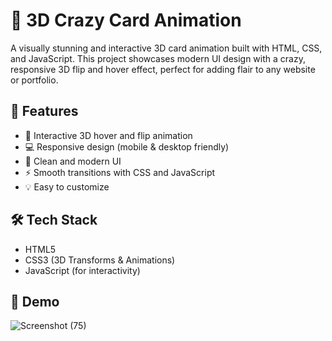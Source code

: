 # 🎴 3D Crazy Card Animation

A visually stunning and interactive 3D card animation built with HTML, CSS, and JavaScript. This project showcases modern UI design with a crazy, responsive 3D flip and hover effect, perfect for adding flair to any website or portfolio.

## 🚀 Features

- 🔁 Interactive 3D hover and flip animation
- 💻 Responsive design (mobile & desktop friendly)
- 🎨 Clean and modern UI
- ⚡ Smooth transitions with CSS and JavaScript
- 💡 Easy to customize

## 🛠️ Tech Stack

- HTML5
- CSS3 (3D Transforms & Animations)
- JavaScript (for interactivity)

## 📸 Demo

![Screenshot (75)](https://github.com/user-attachments/assets/5ad972bb-9728-4293-bedb-5b3634aede6b)
